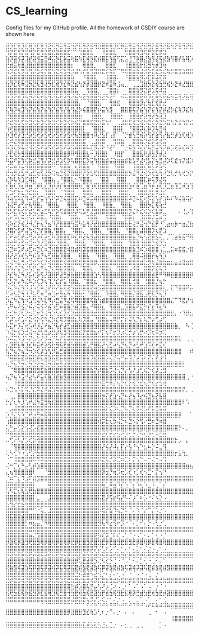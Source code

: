 # CS_learning
Config files for my GitHub profile.
All the homework of CSDIY course are shown here

⣿⡹⣏⢿⡹⣏⢿⡹⣏⢿⡹⣝⢯⡻⣭⢻⣭⢻⡝⣯⢻⡝⣯⢻⣽⣿⣿⢿⡹⣏⡿⣭⢻⣭⢻⡝⣯⢻⡝⣯⢻⡝⣯⢻⡝⣯⢻⡝⣯⢻⡝⣯⢻⡝⣯⢻⡝⣯⢻⣝⣯⣟⣽⣿⣿⣏⠉⠁⢹⣿⣿⣇⠀⠀⠸⣿⣿⣇⠀⠀⢻⣿⣿⢿⣹⢯⡟⣽⣏⡿⣽
⣷⡹⣽⢺⡽⣹⡞⣽⢺⣭⣛⠾⣭⡳⣏⡷⣭⢗⣯⢳⣏⢾⡳⣏⣾⣿⣯⢳⣯⢋⣍⣡⢘⠙⡷⣿⣜⣳⢻⣜⢯⣞⣳⢻⣿⡞⣧⢿⡱⣟⣾⣭⢷⣿⣼⣿⣾⣿⣿⣿⣿⣿⣿⣿⣿⣿⡆⠀⠀⢿⣿⣿⡀⠀⠀⣿⣿⣏⠀⠀⢸⣿⣿⣯⡗⣯⣻⢳⡾⣹⢷
⣷⡹⣞⢧⡻⣵⢻⡼⣳⢮⡝⣯⢳⣝⢮⣳⢽⡺⣼⢳⡞⣧⢻⣽⣿⣟⡮⢷⡏⠉⠻⢿⣿⣶⣷⣼⣺⡵⣏⣞⡳⣎⢷⡻⣿⣻⣵⣿⣿⣷⣾⣿⣿⣿⣿⣿⣿⣿⣿⣿⣿⣿⣿⣿⣿⣿⣷⠀⠀⠘⣿⣿⣇⠀⠀⢸⣿⣿⠄⠀⠘⣿⣿⣷⡻⡵⣏⡿⣼⢏⡿
⣷⡹⣎⢯⠷⣭⡳⣝⢧⣻⢼⡳⣏⢾⡹⣎⠷⣝⣮⢳⡝⡾⣽⣿⡿⣝⠾⣭⠷⣨⢤⣀⠀⢀⣀⣩⣿⡳⣝⢮⣳⣛⢮⡳⣝⠾⣜⣻⣿⣿⣿⣿⣿⣿⣿⣿⣿⣿⣿⣿⣿⣿⣿⣿⣿⣿⣿⣧⠀⠀⢻⣿⣿⡀⠀⠈⣿⣿⡆⠀⠀⣿⣿⣷⡻⣝⡾⣱⢯⠾⣽
⡷⣹⡝⣾⡹⢧⡻⣜⢯⡞⣧⢻⡜⣧⢟⡼⣻⡜⣮⢳⣝⣳⣿⣿⣻⣜⡻⣜⠃⠀⠪⢭⣾⣿⡿⣟⢷⡹⣎⢷⣣⢟⣮⢳⣭⢻⡜⣧⢻⣿⣿⣿⣿⣿⣿⣿⣿⣿⣿⣿⣿⣿⣿⣿⣿⣿⣿⣿⡄⠀⠈⣿⣿⣧⠀⠀⢻⣿⣯⠀⠀⢿⣿⣿⡽⣎⢷⣏⢯⡟⣞
⣏⢷⡹⢶⣹⢳⡝⣮⢳⡝⣮⢳⡝⣮⢻⡜⣧⢻⣜⡳⢮⣿⣿⡟⡶⣭⢳⣻⠀⠀⣿⣿⣿⢯⡝⣮⢳⡝⣮⢳⡝⡾⣜⡳⣎⢷⡹⣎⢷⣛⣿⣿⣿⣿⣿⣿⣿⣿⣿⣿⣿⣿⣿⣿⣿⣿⣿⣿⣷⠀⠀⢸⣿⣿⡀⠀⢸⣿⣿⡂⠀⢸⣿⣿⡞⣽⢺⡼⣳⢽⣹
⡯⣞⢽⣣⢏⡷⣹⢎⡷⣹⢎⡷⣹⢎⡷⣹⢎⡷⢮⡝⣿⣿⣯⣝⡳⣭⢳⠃⠀⢀⣸⣿⣏⢾⣙⢮⡳⣝⢮⡳⣝⡳⣭⢳⡝⣮⢳⡝⣮⢳⢞⣿⣿⣿⣿⣿⣿⣿⣿⣿⣿⣿⣿⣿⣿⣿⣿⣿⣿⡇⠀⠈⣿⣿⣇⠀⠀⣿⣿⡇⠀⠘⣿⣿⡽⣎⡷⣹⢧⣛⢾
⡷⣹⢞⡼⣹⣚⡵⣫⢞⡵⣫⢞⡵⣫⢞⡵⣫⢞⢧⣻⣿⣿⢲⠽⣜⣣⡏⢠⡏⠀⠈⡙⣾⢣⣛⢮⡵⢫⡞⣵⢫⡜⣧⣛⡼⣱⢏⢾⡱⣏⠾⣜⢿⣿⣿⣿⣿⣿⣿⣿⣿⣿⣿⣿⣿⣿⣿⣿⣿⣯⠀⢀⣸⣿⣿⠀⠀⢻⣿⣷⠀⠀⣿⣿⣷⡹⣞⡵⣫⢞⣭
⡷⣹⢎⡳⢧⣝⢺⣕⣫⠞⣵⢫⢞⡵⣫⠞⡵⣫⢾⣿⣿⠧⣏⡻⣬⡗⠘⣞⠃⠀⠉⣐⢯⣳⠹⣎⡞⢧⣛⣬⢳⡝⡶⣩⢞⡵⣎⠷⣹⡜⣏⢮⡳⣻⣿⣿⣿⣿⣿⣿⣿⣿⣿⣿⣿⡿⠿⢻⣿⣿⣧⠒⡸⣿⣿⡇⠀⠸⣿⡏⠀⠀⣿⣿⣧⢟⡼⣳⡝⡾⣜
⠷⣭⠞⣭⢳⢎⡷⣚⣬⢻⡜⡽⣚⡼⣱⢏⡳⢧⣿⣿⣏⡳⣭⢳⣿⣷⣾⣬⣵⣶⣶⣾⣗⣣⠟⣜⢞⣣⡝⢦⣛⡼⡱⢏⣞⢲⡝⣺⡱⢞⡭⢶⡹⣥⢻⣿⣿⣿⣿⣿⣿⠛⠉⢻⣿⣷⡀⢆⣿⣿⣷⠈⠀⢻⣿⣿⠀⠘⣿⣿⠀⠀⢸⣿⣿⣎⢷⣣⠟⣵⢫
⣟⢲⡻⣜⣣⠟⣴⣋⢶⢫⣜⡳⢭⢶⣙⢮⡝⣿⣿⡿⡜⡵⣣⢏⣿⣿⣿⣿⣿⣿⣿⣿⡳⣬⠻⣜⢮⡱⢞⣣⢳⠼⣙⢧⡚⢧⢞⡱⡝⣎⡳⢧⢳⣱⣋⢾⣏⠁⠘⣿⣿⣦⢀⠘⣿⣿⣇⠂⠹⣿⣿⡄⠀⠈⣿⣽⠀⠀⢿⣿⡇⠀⠀⣿⣿⣏⡶⢭⡻⣜⢯
⡎⣷⢇⡹⣆⠿⣶⢉⡾⢇⣎⡹⡾⡸⡎⢷⣾⣿⣿⢷⡉⣷⢱⢏⣿⣿⣿⣿⣿⣿⣿⣿⣱⠎⣷⢉⣶⠹⡾⣰⢏⡹⣉⣶⢹⣉⠾⣱⢹⡎⣱⠏⡷⣆⡹⣎⣿⡆⠀⢹⣿⣿⠀⠈⢹⣿⣿⠀⠀⢿⣿⣇⠀⠀⣿⣿⡇⠀⢸⣿⣿⡀⠀⢸⣿⣿⡸⣇⠿⣸⡎
⡻⢴⢫⠵⣎⢻⠴⣋⡞⣭⢲⢣⠗⡽⣙⢮⣿⣿⣏⠶⣙⠶⡭⢾⣿⣿⣿⣿⣿⣿⣿⣿⠼⣙⠦⣏⢖⡫⣕⢣⡞⣱⠧⠎⠳⢬⣷⢭⡖⣹⢬⡛⣴⢋⡖⢧⢻⣿⡄⠈⢿⣿⣧⠀⠀⢿⣿⣇⠀⠘⣿⣿⡀⠀⠸⣿⣷⡀⠀⢻⣿⣧⠀⠀⣿⣿⡳⣍⢯⢵⣚
⣝⡣⣏⢳⢎⡏⣞⢥⡛⣴⣋⢧⡛⡵⢫⣾⣿⡿⡼⢭⣣⠟⣜⣻⣿⣿⣿⣿⣿⣿⣿⣿⡹⣌⠗⣎⢮⡱⢎⣧⡿⣀⠀⠀⠀⠄⢘⡠⢹⣮⠖⡹⢆⠯⣜⢣⢏⠾⣿⣄⠘⣿⣿⡆⠀⠈⣿⣷⡄⠀⠹⣿⣷⠀⠀⢻⣿⣧⠀⠈⣿⣿⡆⠀⣸⣿⡿⡜⣭⠶⣩
⢮⠵⣎⡝⢮⣜⠺⣌⡗⢦⡙⣦⠹⡜⣿⣿⣿⢳⣭⠳⣥⢻⡜⣞⣿⣿⣿⣿⣿⣿⣿⣷⣗⢬⡛⣬⢲⡙⣮⡟⠘⢁⣴⢶⡷⠒⣶⣌⣷⡻⣿⡕⣫⠞⣬⢓⢮⡙⡞⣿⣷⡘⣿⣿⡄⠀⠹⣿⣯⡀⠀⢻⣿⣧⠀⠘⣿⣿⣇⠀⠘⣿⣿⡄⣼⣿⣿⡹⢆⡟⣱
⣏⠞⡴⣋⡞⣬⢛⡴⡹⢎⡵⣊⠷⣹⣿⣿⣏⠷⣎⠿⣜⢧⣻⣼⣿⣿⣿⣿⣿⣿⣿⣿⣿⣦⡙⢦⢣⣝⣿⣣⢍⡀⡈⢉⣴⣷⣯⠛⢿⣿⢞⡛⡴⣋⠶⣩⢖⡹⡜⣭⢿⣷⡸⣿⣿⡄⠀⢻⣿⣧⠀⠈⢿⣿⣧⠀⠘⣿⣿⡆⠀⢹⣿⣿⢸⣿⣿⣙⢮⡹⣱
⢮⣙⠶⣩⠞⡴⣋⠶⣙⢎⠶⣙⢾⣿⣿⣟⢾⣿⣾⢿⣽⣯⣿⣿⣿⣿⣿⣿⣿⣿⣿⣿⣿⣷⣙⠮⡱⢾⣿⣿⢠⣁⣀⣭⠶⣯⣯⡐⣿⣿⡜⣜⡱⢎⣣⢓⠮⣱⡙⢦⣋⢿⣷⡹⣿⣿⡀⠀⢿⣿⣧⠀⠈⢿⣿⣆⠀⠹⣿⣿⡀⢀⢿⣿⠬⣿⣿⡞⢦⢳⡱
⡳⢬⠳⣥⢛⡴⣩⢞⡱⢎⡝⢮⣿⣿⣟⢮⣿⣿⣯⣿⡿⣿⣿⡿⣘⣿⣿⣿⣿⣿⣿⣿⣿⣿⣿⣾⣕⡻⢷⣬⣷⣷⣶⣦⣤⣴⣽⣶⣿⣿⠳⡜⣬⢓⡬⢣⡛⣤⠛⢦⡙⣎⢿⣷⡹⣿⣷⡀⠈⢿⣿⣆⠀⠘⣿⣿⣆⠀⢻⣿⣿⢠⠺⣿⠀⣿⣿⡝⣎⢧⡹
⡝⣎⠳⣌⠳⡜⡥⢎⡵⢫⡜⣽⣿⡟⣼⣛⡾⣷⣿⣟⣿⣿⣿⣱⢣⢻⣿⣿⣿⣿⣿⣿⣿⣿⣿⣿⣿⣿⣾⣟⠛⠻⠿⣿⣿⣿⣿⣿⡿⢏⡣⡝⡤⠳⣌⠧⡱⢎⡹⢦⢹⡘⣎⡞⣥⠸⣿⣷⡀⠈⣿⣿⣆⠀⠘⣿⣿⡄⠀⢿⣿⣇⢚⣿⠀⢘⣿⣿⡘⢦⡓
⡳⣌⠳⣌⢳⡹⣸⠱⣊⠷⣘⡞⡿⡜⣧⢏⣟⣳⣿⣿⣿⣿⣟⢶⣫⣽⣿⣿⣿⣿⣿⣿⣿⣿⣿⣿⣿⣿⣿⣿⣿⣆⡀⣏⠙⣿⣿⠟⡥⣋⠴⢣⣍⢳⢸⡘⣥⢋⠶⣉⠶⣩⠖⣻⣦⠳⡘⣿⣷⡂⠈⢿⣿⣆⠀⠹⣿⣿⡄⠻⣿⣿⡌⣿⣧⣠⢟⢯⡙⢦⡹
⡳⣌⠳⣌⢳⠲⣡⢛⢬⠣⣇⠻⡴⣛⣬⠻⣜⢯⢿⣿⣿⣿⢯⣷⢳⣾⣿⣿⣿⣿⣿⣿⣿⣿⣿⣿⣿⣿⣿⣿⣿⣿⣿⣌⠉⠹⣟⡜⢲⢡⠛⢦⠜⣪⡑⠮⡔⢭⢪⠕⣮⢱⣋⠶⣿⣷⡑⣾⣹⣿⣄⠚⢿⣿⣆⠀⢻⣿⣿⣀⣹⣿⣧⠟⣍⡓⡎⣖⠹⣆⠳
⡕⣊⠷⡨⢇⡝⣢⢍⠶⣙⢬⢳⡱⢣⣎⡽⢎⡽⣾⣿⣿⣿⣻⣞⣿⣿⣿⣿⣿⣿⣿⣿⣿⣿⣿⣿⣿⣿⣿⣿⣿⣿⣿⣿⡄⠐⠹⡿⣦⢋⡼⢡⠞⣡⠎⣕⢪⡕⢪⠳⣌⡳⣎⢿⡹⣿⣿⣆⢷⡹⣿⣤⠘⣿⣿⣦⢤⠿⡛⡍⡖⢬⢣⡙⡆⢧⡙⡴⢋⡴⢋
⠧⣍⠖⡹⡌⢖⡡⢞⡸⣌⠞⣦⡙⢧⡞⣼⣋⣾⣿⣿⣿⣿⣿⣻⣿⣿⣿⣿⣿⣿⣿⣿⣿⣿⣿⣿⣿⣿⣿⣿⣿⣿⣿⣿⣷⡀⠀⠣⢈⠱⢬⡓⢮⡱⣚⢬⠲⣜⢣⣛⡴⣛⡼⢧⣻⢽⣿⣿⣮⡝⣟⣿⣦⠞⡍⢦⠍⡖⡹⡰⢍⡚⡴⢡⡛⠴⡩⢖⠭⡲⢍
⡳⠬⣍⠳⣸⠡⡝⣢⢓⡜⡺⢴⡙⢧⡞⣧⣿⣿⣿⣿⣿⣿⣿⣿⣿⣿⣿⣿⣿⣿⣿⣿⣿⣿⣿⣿⣿⣿⣿⣿⣿⣿⣿⣿⣿⣇⠀⢀⢀⣆⣹⣟⣧⢷⣹⣎⠷⣭⢞⡵⣫⣗⣻⢯⣟⣾⣳⣿⣿⣾⣡⡛⣿⣯⡜⢢⣋⠴⢣⡙⢦⡙⠴⣃⠞⣱⠩⢎⠖⣍⢎
⢧⡙⢦⡙⢦⣙⠲⡱⢎⡼⣱⢣⡻⣥⣛⣾⣿⣿⣿⣿⣿⣿⣿⣿⣿⣿⣿⣿⣿⣿⣿⣿⣿⣿⣿⣿⣿⣿⣿⣿⣿⣿⣿⣿⣿⣿⠀⠀⠾⠙⢿⣿⣯⣟⡷⣯⣟⡾⣏⣿⣳⣯⣟⣯⣿⣿⣷⡿⣿⣿⣷⡹⣞⣿⣿⡱⢌⡚⢥⠚⡤⢹⡘⡴⢩⠆⡝⡌⡞⣰⢺
⢦⡙⢦⡙⡲⢌⡳⣙⡜⣲⢭⡳⣽⢶⣻⣼⣿⣿⣿⣿⣿⣿⣿⣿⣿⣿⣿⣿⣿⣿⣿⣿⣿⣿⣿⣿⣿⣿⣿⣿⣿⣿⣿⣿⣿⣿⡇⠀⠀⠀⠈⢿⣿⣿⣿⣽⣿⣻⣯⣷⣿⣿⣿⣿⣿⣿⣿⣿⣿⣿⣿⣷⡝⡾⣿⣷⡩⢜⢢⡙⡔⢣⠜⣰⢃⢮⡑⢎⡼⣐⣻
⢦⡙⢦⠱⣩⠚⣔⢣⠞⣥⢏⣷⣹⣞⣷⣻⣿⣿⣿⣿⣿⣿⣿⣿⣿⣿⣿⣿⣿⣿⣿⣿⣿⣿⣿⣿⣿⣿⣿⣿⣿⣿⣿⣿⣿⣿⣿⢀⠐⠂⠀⠸⣿⣿⣿⣿⣾⣿⣿⣿⣿⣿⣿⣿⣿⣿⣿⣿⣿⣿⣿⣿⣿⡳⣭⢛⠿⡌⢦⡑⢎⡕⢮⡑⣎⢦⡙⢮⡔⣣⢾
⠦⣙⢢⠣⡅⢯⡘⣎⠽⣜⠾⣼⣳⢿⣾⣿⣿⣿⣿⣿⣿⣿⣿⣿⣿⣿⣿⣿⣿⣿⣿⣿⣿⣿⣿⣿⣿⣿⣿⣿⣿⣿⣿⣿⣿⣿⡟⡀⢀⠀⢀⡀⣿⣿⣿⣿⣿⣿⣿⣿⣿⣿⣿⣿⣿⣿⣿⣿⣿⣿⣿⣿⣿⣿⡲⡍⡞⣱⢢⡙⠦⡜⢦⠹⡔⢮⣙⢦⡝⣧⣿
⡓⡌⢆⠳⡸⢡⠞⣬⠳⣭⣻⢷⣯⣿⣿⣿⣿⣿⣿⣿⣿⣿⣿⣿⣿⣿⣿⣿⣿⣿⣿⣿⣿⣿⣿⣿⣿⣿⣿⣿⣿⣿⣿⣿⣿⣿⠇⠡⠀⠀⣠⣼⣿⣿⣿⣿⣿⣿⣿⣿⣿⣿⣿⣿⣿⣿⣿⣿⣿⣿⣿⣿⣿⣿⣷⡕⣎⡱⢆⡙⢦⡙⢆⡻⢜⣣⠞⣧⣛⣧⣿
⡱⡘⣌⢣⠱⣉⠞⣰⢛⠶⣯⢿⣾⣿⣿⣿⣿⣿⣿⣿⣿⣿⣿⣿⣿⣿⣿⣿⣿⣿⣿⣿⣿⣿⣿⣿⣿⣿⣿⣿⣿⣿⣿⣿⣿⡿⠀⠀⠁⢰⣿⣿⣿⣿⣿⣿⣿⣿⣿⣿⣿⣿⣿⣿⣿⣿⣿⣿⣿⣿⣿⣿⣿⢾⡭⣗⢆⡳⢬⡑⠦⣙⠢⡕⢫⠔⣛⠶⣙⠶⣿
⣅⠓⡤⢊⡕⢪⢜⡡⣞⣿⣽⣿⣿⣿⣿⣿⣿⣿⣿⣿⣿⣿⣿⣿⣿⣿⣿⣿⣿⣿⣿⣿⣿⣿⣿⣿⣿⣿⣿⣿⣿⣿⣿⣿⣿⡓⠄⡀⠀⠛⢿⣿⣿⣿⣿⣿⣿⣿⣿⣿⣿⣿⣿⣿⣿⣿⣿⣿⣿⣿⣿⣿⣿⡿⣜⢎⡞⡔⣣⠜⡱⢂⡓⢌⠣⢎⡱⢊⠥⣋⣿
⠤⢋⠔⠣⡜⡡⢎⡵⢺⣿⣿⣿⣿⣿⣿⣿⣿⣿⣿⣿⣿⣿⣿⣿⣿⣿⣿⣿⣿⣿⣿⣿⣿⣿⣿⣿⣿⣿⣿⣿⣿⣿⣿⣿⡗⡠⠀⡄⠀⠀⠈⢻⣿⣿⣿⣿⣿⣿⣿⣿⣿⣿⣿⣿⣿⣿⣿⣿⣿⣿⣿⣿⣿⣿⡜⢮⡜⠼⡄⡏⡔⢣⠘⢢⠑⣂⠦⡑⠬⣀⢻
⢅⠣⢊⠱⠰⣡⢋⡜⣳⣿⣿⣿⣿⣿⣿⣿⣿⣿⣿⣿⣿⣿⣿⣿⣿⣿⣿⣿⣿⣿⣿⣿⣿⣿⣿⣿⣿⣿⣿⣿⣿⣿⣿⣿⡖⣥⢳⡀⠀⠐⠉⢸⣿⣿⣿⣿⠯⠻⠽⣿⢿⣿⣿⣿⣿⣿⣿⣿⣿⣿⣿⣿⣿⡿⣝⢧⡚⡵⣉⠶⣉⠆⡍⢢⠑⠤⠒⢌⠒⠤⢹
⢌⠒⡉⢆⠓⡤⢃⡾⣱⣿⣿⣿⣿⣿⣿⣿⣿⣿⣿⣿⣿⣿⣿⣿⣿⣿⣿⣿⣿⣿⣿⣿⣿⣿⣿⣿⣿⣿⣿⣿⣿⣿⣿⣿⣿⣿⣿⣶⣦⣄⢦⢻⣿⣿⣿⣿⠇⠀⠀⠈⣻⣿⣿⣿⣿⣿⣿⣿⣿⣿⣿⣿⣿⣿⡽⣲⡙⢶⡩⢖⡡⢎⠰⡁⢎⠢⣉⠂⡍⢢⠙
⡈⠶⠉⣆⠹⣰⠏⣾⣹⣿⣿⣿⣿⣿⣿⣿⣿⣿⣿⣿⣿⣿⣿⣿⣿⣿⣿⣿⣿⣿⣿⣿⣿⣿⣿⣿⣿⣿⣿⣿⣿⣿⣿⣿⣿⣿⣿⣿⣿⣿⣿⣾⣿⣿⣿⣿⡇⠀⠀⠀⢿⣿⣿⣿⣿⣿⣿⣿⣿⣿⣿⣿⣿⣿⢷⣁⠿⣶⠹⡎⢱⠈⡆⠱⢆⠱⣀⠸⢀⠁⡎
⢥⠣⣍⢆⢧⣣⢟⣷⣿⣿⣿⣿⣿⣿⣿⣿⣿⣿⣿⣿⣿⣿⣿⣿⣿⣿⣿⣿⣿⣿⣿⣿⣿⣿⣿⣿⣿⣿⣿⣿⣿⣿⣿⣿⣿⣿⣿⣿⣿⣿⣿⣿⣿⣿⣿⣿⡇⣀⠀⠀⣸⣿⣿⣿⣿⣿⣿⣿⣿⣿⣿⣿⣿⣯⣟⡼⢫⡖⢯⡜⠣⠌⡰⠁⠆⡡⠐⠌⠢⡑⠠
⣧⢻⡜⣞⣮⢷⣿⣿⣿⣿⣿⣿⣿⣿⣿⣿⣿⣿⣿⣿⣿⣿⣿⣿⣿⣿⣿⣿⣿⣿⣿⣿⣿⣿⣿⣿⣿⣿⣿⣿⣿⣿⣿⣿⣿⣿⣿⣿⣿⣿⣿⣿⣿⣿⣿⠛⠋⠐⢥⡀⣸⣿⣿⣿⣿⣿⣿⣿⣿⣿⣿⣿⣿⡷⢯⡞⣧⠹⢦⡙⠥⠈⠄⠱⠈⡔⠉⡌⠡⡐⠡
⣿⣯⣿⣿⣾⣿⣿⣿⣿⣿⣿⣿⣿⣿⣿⣿⣿⣿⣿⣿⣿⣿⣿⣿⣿⣿⣿⣿⣿⣿⣿⣿⣿⣿⣿⣿⣿⣿⣿⣿⣿⣿⣿⣿⣿⣿⣿⣿⣿⣿⣿⣿⣿⣿⡃⠶⣦⣤⡈⠻⢿⣿⣿⣿⣿⣿⣿⣿⣿⣿⣿⣿⣿⣻⢧⠻⣔⢫⠖⡩⠐⠈⠄⡁⠊⠄⡑⠠⢃⡐⢁
⣿⣿⣿⣿⣿⣿⣿⣿⣿⣿⣿⣿⣿⣿⣿⣿⣿⣿⣿⣿⣿⣿⣿⣿⣿⣿⣿⣿⣿⣿⣿⣿⣿⣿⣿⣿⣿⣿⣿⣿⣿⣿⣿⣿⣿⣿⣿⣿⣿⣿⣿⣿⣿⣿⣿⣶⣌⣹⣿⣿⣿⣿⣿⣾⣿⣿⣿⣿⣿⣿⣿⣿⣟⡳⢎⡽⣈⠇⢎⠠⢁⠈⡐⠠⢁⠂⠄⡁⢂⠐⡈
⡿⣽⢯⡿⣽⣻⢟⣿⣻⢿⡿⣿⢿⡿⣿⢿⡿⣟⡿⣟⣿⣻⣟⣿⣻⣟⡿⣟⣿⣻⣟⣿⣻⣟⡿⣿⢿⡿⣿⢿⣿⢿⣿⣿⣿⣿⣿⣿⣿⣿⣿⣿⣿⣿⣿⣿⣿⣿⣿⣿⣿⣿⣿⣿⣿⣿⣿⣿⣿⣿⣿⡿⡝⡬⢃⠖⡡⠊⠄⠂⠄⠂⠄⡁⠂⠌⡐⠠⢀⠂⠠
⡿⣽⣳⣟⡷⣯⣟⡾⣽⢯⡽⣞⣯⣟⣳⢯⡿⣽⢯⣟⣾⣳⣟⣾⣳⢯⡿⣽⣞⣷⣻⣞⡷⣯⣟⡾⣯⢿⣽⣻⣞⣯⢿⣿⣿⣿⣿⣿⣿⣿⣿⣿⣿⣿⣿⣿⣿⣿⣿⣿⣿⣿⣿⣿⣿⣿⣿⡿⢥⣟⣾⣟⡱⢌⠣⢎⡑⢈⠐⠈⠠⠁⠂⠄⡁⢂⠐⢀⠂⠄⠁
⣟⣷⣻⢾⣽⣳⢯⡿⣽⢯⡿⣽⢾⡽⣯⢿⡽⣯⣟⣾⣳⣟⣾⣳⢯⡿⣽⣳⣟⣾⣳⢯⣽⢾⡽⣽⢯⣟⣾⣳⣟⣾⣻⣿⣿⣿⣿⣿⣿⣿⣿⣿⣿⣿⣿⣿⣿⣿⣿⣿⣿⣿⣿⣿⣿⣿⣿⣙⡮⣽⣾⠣⣜⢪⡑⠆⡌⠄⢂⠠⠁⠐⠈⠠⠐⠠⢈⠀⡐⠈⠀
⣟⡾⣽⣻⢾⡽⣯⢿⡽⣯⢿⡽⣯⢿⣹⢯⣟⣷⣻⣞⣷⣻⢾⡽⣯⣟⣷⣻⣞⡷⣯⣟⡾⣯⢿⣽⣻⣞⣷⣻⣞⣷⣻⣿⣿⣿⣿⣿⣿⣿⣿⣿⣿⣿⣿⣿⣿⣿⣿⣿⣿⣿⣿⣿⣿⣿⣓⡾⣱⣿⢧⡛⡤⢣⠜⡰⢈⠔⠠⢀⠂⠁⠠⠁⠠⠁⠠⠀⡐⠈⠐
⣯⢟⣳⣯⢯⡷⣯⣻⡽⣏⣯⢿⣹⢯⣛⣿⢺⣳⣟⢾⣳⢯⣟⣽⣳⡟⣾⣳⢯⣻⣗⣯⢿⡽⣛⣾⣳⣟⢾⣳⣟⡾⣽⣿⣿⣿⣿⣿⣿⣿⣿⣿⣿⣿⣿⣿⣿⣿⣿⣿⣿⣿⣿⣿⣿⡿⣼⡿⣽⣟⢦⡻⡜⡡⢎⡐⠂⠌⡐⠠⠀⡁⠀⡀⠁⠠⠁⠀⠄⠂⢈
⠀⠀⠀⠀⠀⠀⠀⠀⠀⠈⠈⠉⠉⠉⠉⠉⠉⠁⠉⠉⠁⠋⠊⠓⠙⠚⠓⠛⠛⠓⠚⠛⠚⠙⠛⠚⠱⠞⠯⠷⠾⠽⠷⣿⣿⣿⣿⣿⣿⣿⣿⣿⣿⣿⣿⣿⣿⣿⣿⣿⣿⣿⣿⣿⣿⡿⣽⣿⣿⣹⣎⢷⡡⢃⠆⡐⠉⠄⡐⠀⠄⠀⠄⠀⠀⠀⢀⠀⠂⠀⠠
⠀⠀⠀⠀⠀⠀⠀⠀⠀⠀⠀⠀⠀⠀⠀⠀⠀⠀⠀⠀⠀⠀⠀⠀⠀⠀⠀⠀⠀⠀⠀⠀⠀⠀⠀⠀⠀⠀⠀⠀⠀⠀⠀⢸⣿⣿⣿⣿⣿⣿⣿⣿⣿⣿⣿⣿⣿⣿⣿⣿⣿⣿⣿⣿⣿⣿⣿⣿⣷⣏⣾⣣⣇⣣⣘⣄⣉⡐⠀⠄⣂⢀⠀⣀⢀⠀⠀⠀⠀⡁⠠
